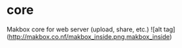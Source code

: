 # core
Makbox core for web server (upload, share, etc.)
![alt tag] (http://makbox.co.nf/makbox_inside.png,makbox_inside)
